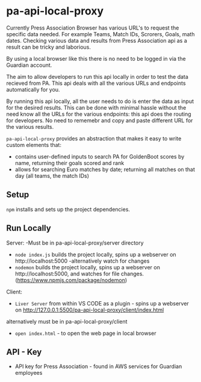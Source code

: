 # pa-api-local-proxy

Currently Press Association Browser has various URL's to request the specific data needed.
For example Teams, Match IDs, Scrorers, Goals, math dates.
Checking various data and results from Press Association api as a result can be tricky and laborious.

By using a local browser like this there is no need to be logged in via the Guardian account.

The aim to allow developers to run this api locally in order to test the data recieved from PA.
This api deals with all the various URLs and endpoints automatically for you.

By running this api locally, all the user needs to do is enter the data as input for the desired results.
This can be done with minimal hassle without the need know all the URLs for the various endpoints: this api does the routing for developers. No need to rememebr and copy and paste different URL for the various results.


 `pa-api-local-proxy` provides an abstraction that makes it easy to write custom elements that:

- contains user-defined inputs to search PA for GoldenBoot scores by name, returning their goals scored and rank
- allows for searching Euro matches by date; returning all matches on that day (all teams, the match IDs)

## Setup

`npm` installs and sets up the project dependencies.

## Run Locally
Server:
-Must be in pa-api-local-proxy/server directory
- `node index.js` builds the project locally, spins up a webserver on http://localhost:5000
-alternatively watch for changes
- `nodemon` builds the project locally, spins up a webserver on http://localhost:5000, and watches for file changes. (https://www.npmjs.com/package/nodemon)

Client:
- `Liver Server` from within VS CODE as a plugin - spins up a webserver on http://127.0.0.1:5500/pa-api-local-proxy/client/index.html

alternatively must be in pa-api-local-proxy/client
- `open index.html` - to open the web page in local browser

## API - Key
- API key for Press Association - found in AWS services for Guardian employees
